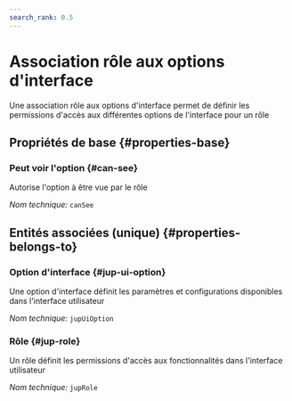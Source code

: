 ```yaml
---
search_rank: 0.5
---    
```

# Association rôle aux options d'interface
<!--- THIS FILE IS GENERATED PLEASE DO NOT EDIT IT DIRECTLY --->

Une association rôle aux options d'interface permet de définir les permissions d'accès aux différentes options de l'interface pour un rôle

<OH code="jupRoleToJupUiOption"/>






## Propriétés de base {#properties-base}
    
### Peut voir l'option {#can-see}

Autorise l'option à être vue par le rôle

*Nom technique:* ```canSee```
<PH code="jupRoleToJupUiOption:canSee"/>

    

## Entités associées (unique) {#properties-belongs-to}

### Option d'interface {#jup-ui-option}

Une option d'interface définit les paramètres et configurations disponibles dans l'interface utilisateur

*Nom technique:* ```jupUiOption```
<PH code="jupRoleToJupUiOption:jupUiOption"/>

### Rôle {#jup-role}

Un rôle définit les permissions d'accès aux fonctionnalités dans l'interface utilisateur

*Nom technique:* ```jupRole```
<PH code="jupRoleToJupUiOption:jupRole"/>





